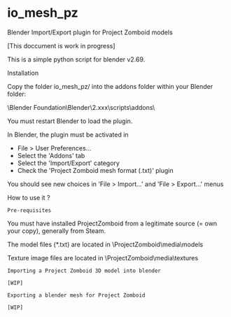 io_mesh_pz
==========

Blender Import/Export plugin for Project Zomboid models

[This doccument is work in progress]

This is a simple python script for blender v2.69.

  Installation

Copy the folder io_mesh_pz/ into the addons folder within your Blender folder:

\Blender Foundation\Blender\2.xxx\scripts\addons\

You must restart Blender to load the plugin.

In Blender, the plugin must be activated in 

 - File > User Preferences... 
 - Select the 'Addons' tab
 - Select the 'Import/Export' category
 - Check the 'Project Zomboid mesh format (.txt)' plugin

You should see new choices in 'File > Import...' and 'File > Export...' menus

  How to use it ?

    Pre-requisites

You must have installed ProjectZomboid from a legitimate source (= own your copy), generally from Steam.

The model files (*.txt) are located in 
\ProjectZomboid\media\models

Texture image files are located in 
\ProjectZomboid\media\textures

    Importing a Project Zomboid 3D model into blender
    
    [WIP]
    
    Exporting a blender mesh for Project Zomboid
    
    [WIP]
    
    



